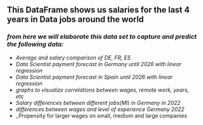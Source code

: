 
## This DataFrame shows us salaries for the last 4 years in Data jobs around the world

### _from here we will elaborate this data set to capture and predict the following data:_

*   _Average and salary comparison of DE, FR, ES_
*   _Data Scientist payment forecast in Germany until 2026 with linear regression_
*   _Data Scientist payment forecast in Spain until 2026 with linear regression_
*   _graphs to visualize correlations between wages, remote work, years, etc_
*   _Salary differences between different jobs(MI) in Germany in 2022_
*   _differences between wages and level of experience Germany 2022_
*   _Propensity for larger wages on small, medium and large companies
